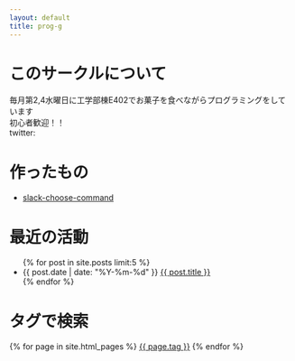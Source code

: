 ```yaml
---
layout: default
title: prog-g
---
```


# このサークルについて
毎月第2,4水曜日に工学部棟E402でお菓子を食べながらプログラミングをしています  
初心者歓迎！！  
twitter:

# 作ったもの
- [slack-choose-command](https://github.com/ahuglajbclajep/slack-choose-command)

# 最近の活動
<ul>
  {% for post in site.posts limit:5 %}
    <li>
      {{ post.date | date: "%Y-%m-%d" }} <a href="{{ post.url }}">{{ post.title }}</a>
    </li>
  {% endfor %}
</ul>

# タグで検索
{% for page in site.html_pages %}
  <a href="/tags/{{ page.tag }}.html">{{ page.tag }}</a>
{% endfor %}
